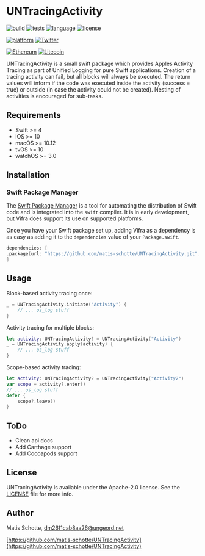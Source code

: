# UNTracingActivity

[![build](https://img.shields.io/badge/build-passing-success)](#)
[![tests](https://img.shields.io/badge/tests-passing-success)](#)
[![language](https://img.shields.io/badge/language-swift-important)](#)
[![license](https://img.shields.io/github/license/matis-schotte/UNTracingActivity.svg)](./LICENSE)

[![platform](https://img.shields.io/badge/platform-iOS%20|%20macOS%20|%20tvOS%20|%20watchOS-lightgrey.svg)](#)
[![Twitter](https://img.shields.io/badge/twitter-@matis_schotte-blue.svg)](http://twitter.com/matis_schotte)

<!--
[![Build Status](https://travis-ci.org/matis-schotte/Vifra.svg?branch=develop)](https://travis-ci.org/matis-schotte/Vifra)
[![codebeat badge](https://codebeat.co/badges/d4b387f7-639d-4c96-b6d3-13538bb8151c)](https://codebeat.co/projects/github-com-matis-schotte-vifra-develop)
[![codecov](https://codecov.io/gh/matis-schotte/Vifra/branch/develop/graph/badge.svg)](https://codecov.io/gh/matis-schotte/Vifra)
[![Maintainability](https://api.codeclimate.com/v1/badges/ef99565e7d56efc70b4b/maintainability)](https://codeclimate.com/github/matis-schotte/Vifra/maintainability)
[![Docs](https://matis-schotte.github.io/Vifra/badge.svg)](https://matis-schotte.github.io/Vifra/)

[![Version](https://img.shields.io/cocoapods/v/Vifra.svg)](http://cocoapods.org/pods/Vifra)
[![Open Source Helpers](https://www.codetriage.com/matis-schotte/vifra/badges/users.svg)](https://www.codetriage.com/matis-schotte/vifra)
-->

[![Ethereum](https://img.shields.io/badge/ethereum-0x25C93954ad65f1Bb5A1fd70Ec33f3b9fe72e5e58-yellowgreen.svg)](#)
[![Litecoin](https://img.shields.io/badge/litecoin-MPech47X9GjaatuV4sQsEzoMwGMxKzdXaH-lightgrey.svg)](#)

UNTracingActivity is a small swift package which provides Apples Activity Tracing as part of Unified Logging for pure Swift applications.
Creation of a tracing activity can fail, but all blocks will always be executed.
The return values will inform if the code was executed inside the activity (success = true) or outside (in case the activity could not be created).
Nesting of activities is encouraged for sub-tasks.

## Requirements
- Swift >= 4
- iOS >= 10
- macOS >= 10.12
- tvOS >= 10
- watchOS >= 3.0

## Installation
### Swift Package Manager

The [Swift Package Manager](https://swift.org/package-manager/) is a tool for automating the distribution of Swift code and is integrated into the `swift` compiler. It is in early development, but Vifra does support its use on supported platforms.

Once you have your Swift package set up, adding Vifra as a dependency is as easy as adding it to the `dependencies` value of your `Package.swift`.

```swift
dependencies: [
.package(url: "https://github.com/matis-schotte/UNTracingActivity.git", from: "0.1.0")
]
```

## Usage
Block-based activity tracing once:
```swift
_ = UNTracingActivity.initiate("Activity") {
	// ... os_log stuff
}
```
Activity tracing for multiple blocks:
```swift
let activity: UNTracingActivity? = UNTracingActivity("Activity")
_ = UNTracingActivity.apply(activity) {
	// ... os_log stuff
}
```
Scope-based activity tracing:
```swift
let activity: UNTracingActivity? = UNTracingActivity("Activity2")
var scope = activity?.enter()
// ... os_log stuff
defer {
	scope?.leave()
}
```

[//]: # (Example: See the example project inside the `examples/` folder.)

## ToDo
- Clean api docs
- Add Carthage support
- Add Cocoapods support

[//]: # (Donations: ETH, LTC welcome.)

## License
UNTracingActivity is available under the Apache-2.0 license. See the [LICENSE](https://github.com/matis-schotte/UNTracingActivity/blob/master/LICENSE) file for more info.

## Author
Matis Schotte, [dm26f1cab8aa26@ungeord.net](mailto:dm26f1cab8aa26@ungeord.net)

[https://github.com/matis-schotte/UNTracingActivity](https://github.com/matis-schotte/UNTracingActivity)
